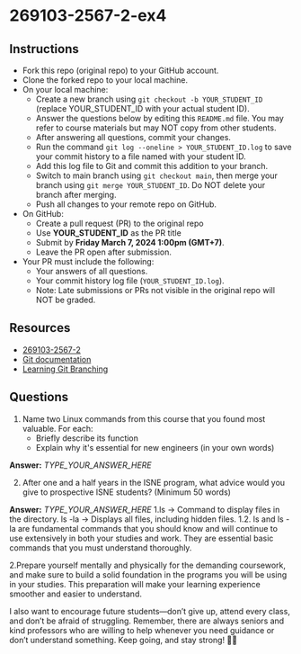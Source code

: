 # 269103-2567-2-ex4

## Instructions

* Fork this repo (original repo) to your GitHub account.
* Clone the forked repo to your local machine.
* On your local machine:
  * Create a new branch using `git checkout -b YOUR_STUDENT_ID` (replace YOUR_STUDENT_ID with your actual student ID).
  * Answer the questions below by editing this `README.md` file. You may refer to course materials but may NOT copy from other students.
  * After answering all questions, commit your changes.
  * Run the command `git log --oneline > YOUR_STUDENT_ID.log` to save your commit history to a file named with your student ID.
  * Add this log file to Git and commit this addition to your branch.
  * Switch to main branch using `git checkout main`, then merge your branch using `git merge YOUR_STUDENT_ID`. Do NOT delete your branch after merging.
  * Push all changes to your remote repo on GitHub.
* On GitHub:
  * Create a pull request (PR) to the original repo
  * Use **YOUR_STUDENT_ID** as the PR title
  * Submit by **Friday March 7, 2024 1:00pm (GMT+7)**.
  * Leave the PR open after submission.
* Your PR must include the following:
  * Your answers of all questions.
  * Your commit history log file (`YOUR_STUDENT_ID.log`).
  * Note: Late submissions or PRs not visible in the original repo will NOT be graded.

## Resources
* [269103-2567-2](https://mango-cmu.instructure.com/courses/11947)
* [Git documentation](https://git-scm.com/docs)
* [Learning Git Branching](https://learngitbranching.js.org)

## Questions

1. Name two Linux commands from this course that you found most valuable. For each:
   * Briefly describe its function
   * Explain why it's essential for new engineers (in your own words)

**Answer:** 
*TYPE_YOUR_ANSWER_HERE*

2. After one and a half years in the ISNE program, what advice would you give to prospective ISNE students? (Minimum 50 words)

**Answer:** 
*TYPE_YOUR_ANSWER_HERE*
1.ls → Command to display files in the directory.
ls -la → Displays all files, including hidden files.
1.2. ls and ls -la are fundamental commands that you should know and will continue to use extensively in both your studies and work. They are essential basic commands that you must understand thoroughly.

2.Prepare yourself mentally and physically for the demanding coursework, and make sure to build a solid foundation in the programs you will be using in your studies. This preparation will make your learning experience smoother and easier to understand.  

I also want to encourage future students—don’t give up, attend every class, and don’t be afraid of struggling. Remember, there are always seniors and kind professors who are willing to help whenever you need guidance or don’t understand something. Keep going, and stay strong! 💪😊
